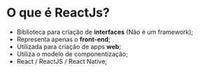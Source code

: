 # O que é ReactJs?

- Biblioteca para criação de **interfaces** (Não é um framework);
- Representa apenas o **front-end**;
- Utilizada para criação de apps **web**;
- Utiliza o modelo de componentização;
- React / ReactJS / React Native;
